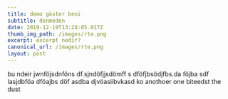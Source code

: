 ```yaml
---
title: demo göster beni
subtitle: denmeden
date: 2019-12-19T13:24:05.917Z
thumb_img_path: /images/rte.png
excerpt: excerpt nedir?
canonical_url: /images/rte.png
layout: post
---
```

bu ndeir jwnföjsdnföns df.sjndöfjjsdömff s dföfjbsödjfbs.da föjba sdf lasjdbföa dföajbs döf asdba djvöasiibvkasd ko  anothoer one biteedst the dust
